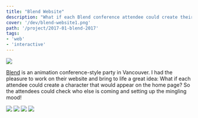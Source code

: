 ```yaml
---
title: "Blend Website"
description: "What if each Blend conference attendee could create their own custom character that would appear on the home page?"
cover: '/dev/blend-website1.png'
path: '/project/2017-01-blend-2017'
tags:
- 'web'
- 'interactive'
---
```


![](/dev/blend-website1.png)

[Blend](http://blendfest.ca/) is an animation conference-style party in Vancouver. I had the pleasure to work on their website and bring to life a great idea: What if each attendee could create a character that would appear on the home page? So the attendees could check who else is coming and setting up the mingling mood!

![](/dev/blend_avatar.gif)
![](/dev/blend_home.gif)
![](/dev/blend_scroll1.gif)
![](/dev/blend_scroll2.gif)
